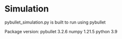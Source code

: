 # Simulation
pybullet_simulation.py is built to run using pybullet

Package version:
pybullet 3.2.6
numpy 1.21.5
python 3.9